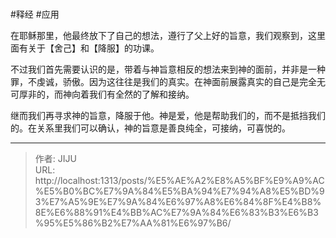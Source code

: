 # 

#释经 #应用

在耶稣那里，他最终放下了自己的想法，遵行了父上好的旨意，我们观察到，这里面有关于【舍己】和【降服】的功课。

不过我们首先需要认识的是，带着与神旨意相反的想法来到神的面前，并非是一种罪，不虔诚，骄傲。因为这往往是我们的真实。在神面前展露真实的自己是完全无可厚非的，而神向着我们有全然的了解和接纳。

继而我们再寻求神的旨意，降服于他。神是爱，他是帮助我们的，而不是抵挡我们的。在关系里我们可以确认，神的旨意是善良纯全，可接纳，可喜悦的。

---

> 作者: JIJU  
> URL: http://localhost:1313/posts/%E5%AE%A2%E8%A5%BF%E9%A9%AC%E5%B0%BC%E7%9A%84%E5%BA%94%E7%94%A8%E5%BD%93%E7%A5%9E%E7%9A%84%E6%97%A8%E6%84%8F%E4%B8%8E%E6%88%91%E4%BB%AC%E7%9A%84%E6%83%B3%E6%B3%95%E5%86%B2%E7%AA%81%E6%97%B6/  


